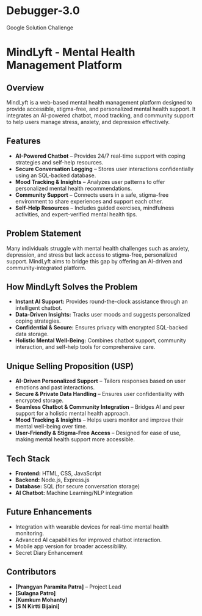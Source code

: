 # Debugger-3.0
Google Solution Challenge
# MindLyft - Mental Health Management Platform

## **Overview**
MindLyft is a web-based mental health management platform designed to provide accessible, stigma-free, and personalized mental health support. It integrates an AI-powered chatbot, mood tracking, and community support to help users manage stress, anxiety, and depression effectively.

## **Features**
- **AI-Powered Chatbot** – Provides 24/7 real-time support with coping strategies and self-help resources.
- **Secure Conversation Logging** – Stores user interactions confidentially using an SQL-backed database.
- **Mood Tracking & Insights** – Analyzes user patterns to offer personalized mental health recommendations.
- **Community Support** – Connects users in a safe, stigma-free environment to share experiences and support each other.
- **Self-Help Resources** – Includes guided exercises, mindfulness activities, and expert-verified mental health tips.

## **Problem Statement**
Many individuals struggle with mental health challenges such as anxiety, depression, and stress but lack access to stigma-free, personalized support. MindLyft aims to bridge this gap by offering an AI-driven and community-integrated platform.

## **How MindLyft Solves the Problem**
- **Instant AI Support:** Provides round-the-clock assistance through an intelligent chatbot.
- **Data-Driven Insights:** Tracks user moods and suggests personalized coping strategies.
- **Confidential & Secure:** Ensures privacy with encrypted SQL-backed data storage.
- **Holistic Mental Well-Being:** Combines chatbot support, community interaction, and self-help tools for comprehensive care.

## **Unique Selling Proposition (USP)**
- **AI-Driven Personalized Support** – Tailors responses based on user emotions and past interactions.
- **Secure & Private Data Handling** – Ensures user confidentiality with encrypted storage.
- **Seamless Chatbot & Community Integration** – Bridges AI and peer support for a holistic mental health approach.
- **Mood Tracking & Insights** – Helps users monitor and improve their mental well-being over time.
- **User-Friendly & Stigma-Free Access** – Designed for ease of use, making mental health support more accessible.

## **Tech Stack**
- **Frontend:** HTML, CSS, JavaScript
- **Backend:** Node.js, Express.js
- **Database:** SQL (for secure conversation storage)
- **AI Chatbot:** Machine Learning/NLP integration

## **Future Enhancements**
- Integration with wearable devices for real-time mental health monitoring.
- Advanced AI capabilities for improved chatbot interaction.
- Mobile app version for broader accessibility.
- Secret Diary Enhancement

## **Contributors**
- **[Prangyan Paramita Patra]** – Project Lead 
- **[Sulagna Patro]**  
- **[Kumkum Mohanty]** 
- **[S N Kirtti Bijaini]** 

